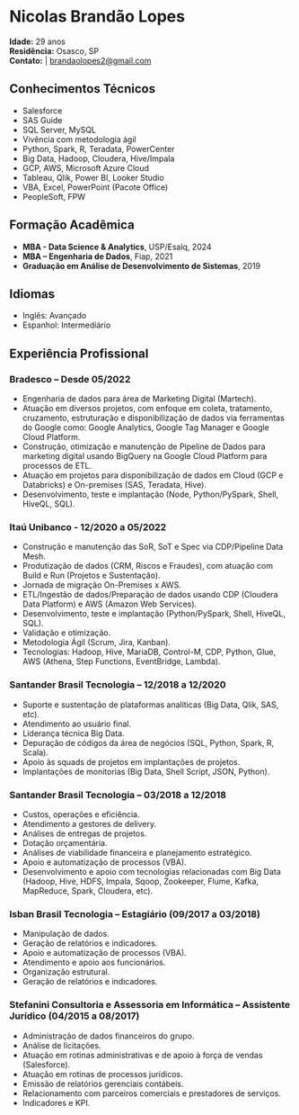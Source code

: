 # Nicolas Brandão Lopes

**Idade:** 29 anos  
**Residência:** Osasco, SP  
**Contato:** | brandaolopes2@gmail.com  

## Conhecimentos Técnicos
- Salesforce
- SAS Guide
- SQL Server, MySQL
- Vivência com metodologia ágil
- Python, Spark, R, Teradata, PowerCenter
- Big Data, Hadoop, Cloudera, Hive/Impala
- GCP, AWS, Microsoft Azure Cloud
- Tableau, Qlik, Power BI, Looker Studio
- VBA, Excel, PowerPoint (Pacote Office)
- PeopleSoft, FPW

## Formação Acadêmica
- **MBA - Data Science & Analytics**, USP/Esalq, 2024
- **MBA – Engenharia de Dados**, Fiap, 2021
- **Graduação em Análise de Desenvolvimento de Sistemas**, 2019

## Idiomas
- Inglês: Avançado
- Espanhol: Intermediário

## Experiência Profissional

### Bradesco – Desde 05/2022
- Engenharia de dados para área de Marketing Digital (Martech).
- Atuação em diversos projetos, com enfoque em coleta, tratamento, cruzamento, estruturação e disponibilização de dados via ferramentas do Google como: Google Analytics, Google Tag Manager e Google Cloud Platform.
- Construção, otimização e manutenção de Pipeline de Dados para marketing digital usando BigQuery na Google Cloud Platform para processos de ETL.
- Atuação em projetos para disponibilização de dados em Cloud (GCP e Databricks) e On-premises (SAS, Teradata, Hive).
- Desenvolvimento, teste e implantação (Node, Python/PySpark, Shell, HiveQL, SQL).

### Itaú Unibanco - 12/2020 a 05/2022
- Construção e manutenção das SoR, SoT e Spec via CDP/Pipeline Data Mesh.
- Produtização de dados (CRM, Riscos e Fraudes), com atuação com Build e Run (Projetos e Sustentação).
- Jornada de migração On-Premises x AWS.
- ETL/Ingestão de dados/Preparação de dados usando CDP (Cloudera Data Platform) e AWS (Amazon Web Services).
- Desenvolvimento, teste e implantação (Python/PySpark, Shell, HiveQL, SQL).
- Validação e otimização.
- Metodologia Ágil (Scrum, Jira, Kanban).
- Tecnologias: Hadoop, Hive, MariaDB, Control-M, CDP, Python, Glue, AWS (Athena, Step Functions, EventBridge, Lambda).

### Santander Brasil Tecnologia – 12/2018 a 12/2020
- Suporte e sustentação de plataformas analíticas (Big Data, Qlik, SAS, etc).
- Atendimento ao usuário final.
- Liderança técnica Big Data.
- Depuração de códigos da área de negócios (SQL, Python, Spark, R, Scala).
- Apoio às squads de projetos em implantações de projetos.
- Implantações de monitorias (Big Data, Shell Script, JSON, Python).

### Santander Brasil Tecnologia – 03/2018 a 12/2018
- Custos, operações e eficiência.
- Atendimento a gestores de delivery.
- Análises de entregas de projetos.
- Dotação orçamentária.
- Análises de viabilidade financeira e planejamento estratégico.
- Apoio e automatização de processos (VBA).
- Desenvolvimento e apoio com tecnologias relacionadas com Big Data (Hadoop, Hive, HDFS, Impala, Sqoop, Zookeeper, Flume, Kafka, MapReduce, Spark, Cloudera, etc).

### Isban Brasil Tecnologia – Estagiário (09/2017 a 03/2018)
- Manipulação de dados.
- Geração de relatórios e indicadores.
- Apoio e automatização de processos (VBA).
- Atendimento e apoio aos funcionários.
- Organização estrutural.
- Geração de relatórios e indicadores.

### Stefanini Consultoria e Assessoria em Informática – Assistente Jurídico (04/2015 a 08/2017)
- Administração de dados financeiros do grupo.
- Análise de licitações.
- Atuação em rotinas administrativas e de apoio à força de vendas (Salesforce).
- Atuação em rotinas de processos jurídicos.
- Emissão de relatórios gerenciais contábeis.
- Relacionamento com parceiros comerciais e prestadores de serviços.
- Indicadores e KPI.
